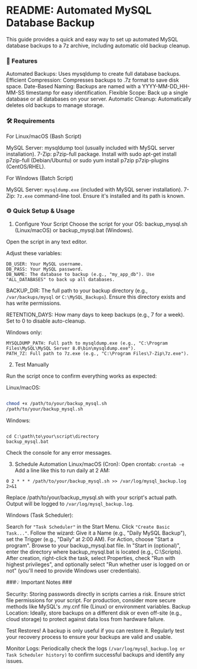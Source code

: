 # README: Automated MySQL Database Backup #

This guide provides a quick and easy way to set up automated MySQL database backups to a 7z archive, including automatic old backup cleanup.

### 🚀 Features ###

Automated Backups: Uses mysqldump to create full database backups.
Efficient Compression: Compresses backups to .7z format to save disk space.
Date-Based Naming: Backups are named with a YYYY-MM-DD_HH-MM-SS timestamp for easy identification.
Flexible Scope: Back up a single database or all databases on your server.
Automatic Cleanup: Automatically deletes old backups to manage storage.


### 🛠️ Requirements ###

For Linux/macOS (Bash Script)

MySQL Server: mysqldump tool (usually included with MySQL server installation).
7-Zip: p7zip-full package. Install with sudo apt-get install p7zip-full (Debian/Ubuntu) or sudo yum install p7zip p7zip-plugins (CentOS/RHEL).

For Windows (Batch Script)

MySQL Server: `mysqldump.exe` (included with MySQL server installation).
7-Zip: `7z.exe` command-line tool. Ensure it's installed and its path is known.

### ⚙️ Quick Setup & Usage ###

1. Configure Your Script
Choose the script for your OS: backup_mysql.sh (Linux/macOS) or backup_mysql.bat (Windows).

Open the script in any text editor.

Adjust these variables:
```
DB_USER: Your MySQL username.
DB_PASS: Your MySQL password.
DB_NAME: The database to backup (e.g., "my_app_db"). Use "ALL_DATABASES" to back up all databases.
```
BACKUP_DIR: The full path to your backup directory (e.g., `/var/backups/mysql` or `C:\MySQL_Backups`). Ensure this directory exists and has write permissions.


RETENTION_DAYS: How many days to keep backups (e.g., 7 for a week). Set to 0 to disable auto-cleanup.

Windows only:
```
MYSQLDUMP_PATH: Full path to mysqldump.exe (e.g., "C:\Program Files\MySQL\MySQL Server 8.0\bin\mysqldump.exe").
PATH_7Z: Full path to 7z.exe (e.g., "C:\Program Files\7-Zip\7z.exe").
```
2. Test Manually

Run the script once to confirm everything works as expected:

Linux/macOS:
```Bash

chmod +x /path/to/your/backup_mysql.sh
/path/to/your/backup_mysql.sh
```

Windows:
```DOS

cd C:\path\to\your\script\directory
backup_mysql.bat
```
Check the console for any error messages.

3. Schedule Automation
Linux/macOS (Cron):
Open crontab: `crontab -e`
Add a line like this to run daily at 2 AM:

```
0 2 * * * /path/to/your/backup_mysql.sh >> /var/log/mysql_backup.log 2>&1
```
Replace /path/to/your/backup_mysql.sh with your script's actual path. Output will be logged to `/var/log/mysql_backup.log`.

Windows (Task Scheduler):

Search for `"Task Scheduler"` in the Start Menu.
Click `"Create Basic Task..."`.
Follow the wizard: Give it a Name (e.g., "Daily MySQL Backup"), set the Trigger (e.g., "Daily" at 2:00 AM).
For Action, choose "Start a program". Browse to your backup_mysql.bat file.
In "Start in (optional)", enter the directory where backup_mysql.bat is located (e.g., C:\Scripts\).
After creation, right-click the task, select Properties, check "Run with highest privileges", and optionally select "Run whether user is logged on or not" (you'll need to provide Windows user credentials).


###💡 Important Notes ###

Security: Storing passwords directly in scripts carries a risk. Ensure strict file permissions for your script. For production, consider more secure methods like MySQL's .my.cnf file (Linux) or environment variables.
Backup Location: Ideally, store backups on a different disk or even off-site (e.g., cloud storage) to protect against data loss from hardware failure.

Test Restores! A backup is only useful if you can restore it. Regularly test your recovery process to ensure your backups are valid and usable.

Monitor Logs: Periodically check the logs `(/var/log/mysql_backup.log or Task Scheduler history)` to confirm successful backups and identify any issues.
